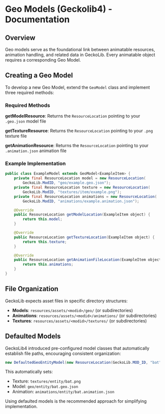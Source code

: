 # Geo Models (Geckolib4) - Documentation

## Overview

Geo models serve as the foundational link between animatable resources, animation handling, and related data in GeckoLib. Every animatable object requires a corresponding Geo Model.

## Creating a Geo Model

To develop a new Geo Model, extend the `GeoModel` class and implement three required methods:

### Required Methods

**getModelResource**: Returns the `ResourceLocation` pointing to your `.geo.json` model file

**getTextureResource**: Returns the `ResourceLocation` pointing to your `.png` texture file

**getAnimationResource**: Returns the `ResourceLocation` pointing to your `.animation.json` animation file

### Example Implementation

```java
public class ExampleModel extends GeoModel<ExampleItem> {
    private final ResourceLocation model = new ResourceLocation(
        GeckoLib.ModID, "geo/example.geo.json");
    private final ResourceLocation texture = new ResourceLocation(
        GeckoLib.ModID, "textures/item/example.png");
    private final ResourceLocation animations = new ResourceLocation(
        GeckoLib.ModID, "animations/example.animation.json");

    @Override
    public ResourceLocation getModelLocation(ExampleItem object) {
        return this.model;
    }

    @Override
    public ResourceLocation getTextureLocation(ExampleItem object) {
        return this.texture;
    }

    @Override
    public ResourceLocation getAnimationFileLocation(ExampleItem object) {
        return this.animations;
    }
}
```

## File Organization

GeckoLib expects asset files in specific directory structures:

- **Models**: `resources/assets/<modid>/geo/` (or subdirectories)
- **Animations**: `resources/assets/<modid>/animations/` (or subdirectories)
- **Textures**: `resources/assets/<modid>/textures/` (or subdirectories)

## Defaulted Models

GeckoLib4 introduced pre-configured model classes that automatically establish file paths, encouraging consistent organization:

```java
new DefaultedGeoEntityModel(new ResourceLocation(GeckoLib.MOD_ID, "bat"));
```

This automatically sets:
- Texture: `textures/entity/bat.png`
- Model: `geo/entity/bat.geo.json`
- Animation: `animations/entity/bat.animation.json`

Using defaulted models is the recommended approach for simplifying implementation.
